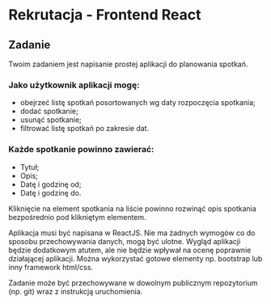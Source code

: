 # Rekrutacja - Frontend React

## Zadanie
Twoim zadaniem jest napisanie prostej aplikacji do planowania spotkań.

### Jako użytkownik aplikacji mogę:
* obejrzeć listę spotkań posortowanych wg daty rozpoczęcia spotkania;
* dodać spotkanie;
* usunąć spotkanie;
* filtrować listę spotkań po zakresie dat.

### Każde spotkanie powinno zawierać:
* Tytuł;
* Opis;
* Datę i godzinę od;
* Datę i godzinę do.

Kliknięcie na element spotkania na liście powinno rozwinąć opis spotkania bezpośrednio pod
klikniętym elementem.

Aplikacja musi być napisana w ReactJS. Nie ma żadnych wymogów co do sposobu
przechowywania danych, mogą być ulotne. Wygląd aplikacji będzie dodatkowym atutem, ale
nie będzie wpływał na ocenę poprawnie działającej aplikacji. Można wykorzystać gotowe
elementy np. bootstrap lub inny framework html/css.

Zadanie może być przechowywane w dowolnym publicznym repozytorium (np. git) wraz z
instrukcją uruchomienia.
